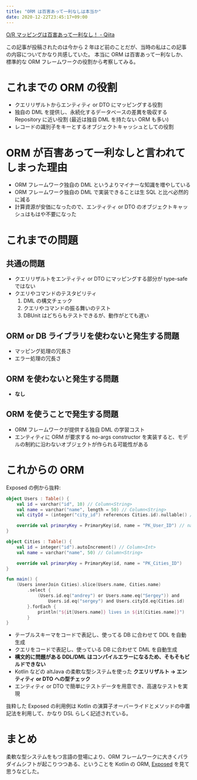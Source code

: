 ```yaml
---
title: "ORM は百害あって一利なしは本当か"
date: 2020-12-22T23:45:17+09:00
---
```


[O/R マッピングは百害あって一利なし！ - Qiita](https://qiita.com/gomiryo/items/6d448c500749f91242d2)

この記事が投稿されたのは今から 2 年ほど前のことだが、当時の私はこの記事の内容についてかなり共感していた。
本当に ORM は百害あって一利なしか、標準的な ORM フレームワークの役割から考察してみる。

# これまでの ORM の役割

- クエリリザルトからエンティティ or DTO にマッピングする役割
- 独自の DML を提供し、永続化するデータベースの差異を吸収する Repository に近い役割 (最近は独自 DML を持たない ORM も多い)
- レコードの識別子をキーとするオブジェクトキャッシュとしての役割

# ORM が百害あって一利なしと言われてしまった理由

- ORM フレームワーク独自の DML というよりマイナーな知識を増やしている
- ORM フレームワーク独自の DML で実装できることは生 SQL と比べ必然的に減る
- 計算資源が安価になったので、エンティティ or DTO のオブジェクトキャッシュはもはや不要になった

# これまでの問題

## 共通の問題

- クエリリザルトをエンティティ or DTO にマッピングする部分が type-safe ではない
- クエリやコマンドのテスタビリティ
  1. DML の構文チェック
  1. クエリやコマンドの振る舞いのテスト
  1. DBUnit はどちらもテストできるが、動作がとても遅い

## ORM or DB ライブラリを使わないと発生する問題

- マッピング処理の冗長さ
- エラー処理の冗長さ

## ORM を使わないと発生する問題

- **なし**

## ORM を使うことで発生する問題

- ORM フレームワークが提供する独自 DML の学習コスト
- エンティティに ORM が要求する no-args constructor を実装すると、モデルの制約に沿わないオブジェクトが作られる可能性がある

# これからの ORM

Exposed の例から抜粋:

```kotlin
object Users : Table() {
    val id = varchar("id", 10) // Column<String>
    val name = varchar("name", length = 50) // Column<String>
    val cityId = (integer("city_id") references Cities.id).nullable() // Column<Int?>

    override val primaryKey = PrimaryKey(id, name = "PK_User_ID") // name is optional here
}

object Cities : Table() {
    val id = integer("id").autoIncrement() // Column<Int>
    val name = varchar("name", 50) // Column<String>

    override val primaryKey = PrimaryKey(id, name = "PK_Cities_ID")
}

fun main() {
    (Users innerJoin Cities).slice(Users.name, Cities.name)
        .select {
            (Users.id.eq("andrey") or Users.name.eq("Sergey")) and
                Users.id.eq("sergey") and Users.cityId.eq(Cities.id)
        }.forEach {
            println("${it[Users.name]} lives in ${it[Cities.name]}")
        }
}
```

- テーブルスキーマをコードで表記し、使ってる DB に合わせて DDL を自動生成
- クエリをコードで表記し、使っている DB に合わせて DML を自動生成
- **構文的に問題がある DDL/DML はコンパイルエラーになるため、そもそもビルドできない**
- Kotlin などの altJava の柔軟な型システムを使った **クエリリザルト → エンティティ or DTO への型チェック**
- エンティティ or DTO で簡単にテストデータを用意でき、高速なテストを実現

抜粋した Exposed の利用例は Kotlin の演算子オーバーライドとメソッドの中置記法を利用して、かなり DSL らしく記述されている。

# まとめ

柔軟な型システムをもつ言語の登場により、ORM フレームワークに大きくパラダイムシフトが起こりつつある、ということを Kotlin の ORM, [Exposed](https://github.com/JetBrains/Exposed) を見て思うなどした。
